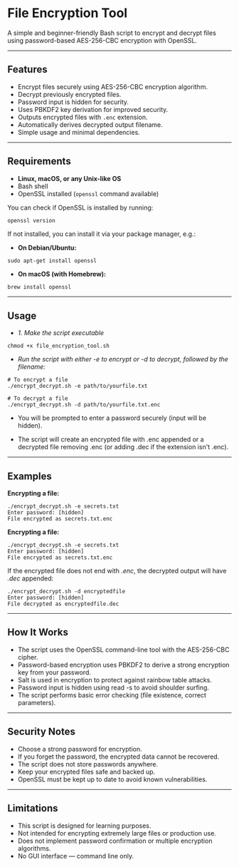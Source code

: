 
# File Encryption Tool

A simple and beginner-friendly Bash script to encrypt and decrypt files using password-based AES-256-CBC encryption with OpenSSL.

---

## Features

- Encrypt files securely using AES-256-CBC encryption algorithm.
- Decrypt previously encrypted files.
- Password input is hidden for security.
- Uses PBKDF2 key derivation for improved security.
- Outputs encrypted files with `.enc` extension.
- Automatically derives decrypted output filename.
- Simple usage and minimal dependencies.

---

## Requirements

- **Linux, macOS, or any Unix-like OS**
- Bash shell
- OpenSSL installed (`openssl` command available)

You can check if OpenSSL is installed by running:

```bash
openssl version
```

If not installed, you can install it via your package manager, e.g.:

- **On Debian/Ubuntu:**
```
sudo apt-get install openssl

```

- **On macOS (with Homebrew):**
```
brew install openssl

```
---

## Usage

- *1. Make the script executable*
```
chmod +x file_encryption_tool.sh

```
- *Run the script with either -e to encrypt or -d to decrypt, followed by the filename:*

```
# To encrypt a file
./encrypt_decrypt.sh -e path/to/yourfile.txt

# To decrypt a file
./encrypt_decrypt.sh -d path/to/yourfile.txt.enc

```
- You will be prompted to enter a password securely (input will be hidden).

- The script will create an encrypted file with .enc appended or a decrypted file removing .enc (or adding .dec if the extension isn't .enc).

---

## Examples

**Encrypting a file:**

```
./encrypt_decrypt.sh -e secrets.txt
Enter password: [hidden]
File encrypted as secrets.txt.enc

```

**Encrypting a file:**

```
./encrypt_decrypt.sh -e secrets.txt
Enter password: [hidden]
File encrypted as secrets.txt.enc

```

If the encrypted file does not end with *.enc*, the decrypted output will have *.dec* appended:

```
./encrypt_decrypt.sh -d encryptedfile
Enter password: [hidden]
File decrypted as encryptedfile.dec

```

---

## How It Works

- The script uses the OpenSSL command-line tool with the AES-256-CBC cipher.
- Password-based encryption uses PBKDF2 to derive a strong encryption key from your password.
- Salt is used in encryption to protect against rainbow table attacks.
- Password input is hidden using read -s to avoid shoulder surfing.
- The script performs basic error checking (file existence, correct parameters).

---

## Security Notes

- Choose a strong password for encryption.
- If you forget the password, the encrypted data cannot be recovered.
- The script does not store passwords anywhere.
- Keep your encrypted files safe and backed up.
- OpenSSL must be kept up to date to avoid known vulnerabilities.

---

## Limitations

- This script is designed for learning purposes.
- Not intended for encrypting extremely large files or production use.
- Does not implement password confirmation or multiple encryption algorithms.
- No GUI interface — command line only.

